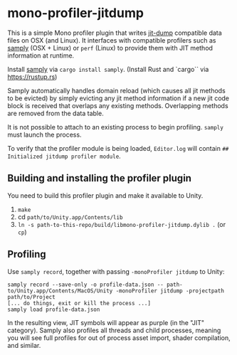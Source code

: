 # mono-profiler-jitdump

This is a simple Mono profiler plugin that writes [jit-dump](https://github.com/torvalds/linux/blob/master/tools/perf/Documentation/jitdump-specification.txt) compatible data files on OSX (and Linux).  It interfaces with compatible profilers such as [samply](https://github.com/mstange/samply) (OSX + Linux) or `perf` (Linux) to provide them with JIT method information at runtime.

Install [samply](https://github.com/mstange/samply) via `cargo install samply`. (Install Rust and `cargo`` via https://rustup.rs)

Samply automatically handles domain reload (which causes all jit methods to be evicted) by simply evicting any jit method information if a new jit code block is received that overlaps any existing methods. Overlapping methods are removed from the data table.

It is not possible to attach to an existing process to begin profiling. `samply` must launch the process.

To verify that the profiler module is being loaded, `Editor.log` will contain `## Initialized jitdump profiler module`.

## Building and installing the profiler plugin

You need to build this profiler plugin and make it available to Unity.

1. `make`
2. cd `path/to/Unity.app/Contents/lib`
3. `ln -s path-to-this-repo/build/libmono-profiler-jitdump.dylib .` (or `cp`)

## Profiling

Use `samply record`, together with passing `-monoProfiler jitdump` to Unity:

```
samply record --save-only -o profile-data.json -- path-to/Unity.app/Contents/MacOS/Unity -monoProfiler jitdump -projectpath path/to/Project
[... do things, exit or kill the process ...]
samply load profile-data.json
```

In the resulting view, JIT symbols will appear as purple (in the "JIT" category). Samply also profiles all threads and child processes, meaning you will see full profiles for out of process asset import, shader compilation, and similar.

